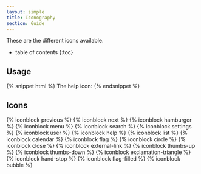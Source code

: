 ```yaml
---
layout: simple
title: Iconography
section: Guide
---
```


These are the different icons available.

* table of contents
{:toc}

## Usage

{% snippet html %}
The help icon: <i class="icon help"></i>
{% endsnippet %}

## Icons

{% iconblock previous %}
{% iconblock next %}
{% iconblock hamburger %}
{% iconblock menu %}
{% iconblock search %}
{% iconblock settings %}
{% iconblock user %}
{% iconblock help %}
{% iconblock list %}
{% iconblock calendar %}
{% iconblock flag %}
{% iconblock circle %}
{% iconblock close %}
{% iconblock external-link %}
{% iconblock thumbs-up %}
{% iconblock thumbs-down %}
{% iconblock exclamation-triangle %}
{% iconblock hand-stop %}
{% iconblock flag-filled %}
{% iconblock bubble %}
